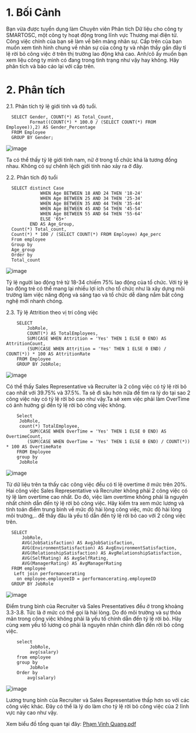 # 1. Bối Cảnh
Bạn vừa được tuyển dụng làm Chuyên viên Phân tích Dữ liệu cho công ty SMARTOSC, một công ty hoạt động trong lĩnh vực Thương mại điện tử.
Công việc chính của bạn sẽ làm về bên mảng nhân sự. Cấp trên của bạn muốn xem tình hình chung về nhân sự của công ty và nhận thấy gần đây 
tỉ lệ rời bỏ công việc ở trên thị trường lao động khá cao. Anh/cô ấy muốn bạn xem liệu công ty mình có đang trong tình trạng như vậy hay không. 
Hãy phân tích và báo cáo lại với cấp trên.
# 2. Phân tích
2.1. Phân tích tỷ lệ giới tính và độ tuổi.

      SELECT Gender, COUNT(*) AS Total_Count, 			
             Format((COUNT(*) * 100.0 / (SELECT COUNT(*) FROM Employee)),2) AS Gender_Percentage			
      FROM Employee			
      GROUP BY Gender;
  ![image](https://github.com/IamQuangg/HR_Analysis/assets/128073066/1359c2f3-f1c9-42f8-addd-ff0060c2140a)

Ta có thể thấy tỷ lệ giới tính nam, nữ ở trong tổ chức khá là tương đồng nhau. Không có sự chênh lệch giới tính nào xảy ra ở đây. 			

2.2. Phân tích độ tuổi

      SELECT distinct Case 		
                 WHEN Age BETWEEN 18 AND 24 THEN '18-24'		
                 WHEN Age BETWEEN 25 AND 34 THEN '25-34'		
                 WHEN Age BETWEEN 35 AND 44 THEN '35-44'		
                 WHEN Age BETWEEN 45 AND 54 THEN '45-54'		
                 WHEN Age BETWEEN 55 AND 64 THEN '55-64'		
                 ELSE '65+' 		
             END AS Age_Group,		
      Count(*) Total_count,		
      Count(*) * 100 / (SELECT COUNT(*) FROM Employee) Age_perc		
      From employee		
      Group by		
      Age_group		
      Order by 		
      Total_count		
    
![image](https://github.com/IamQuangg/HR_Analysis/assets/128073066/08df1a85-b652-4fea-b96a-1d6293da9f28)

Tỷ lệ người lao động trẻ từ 18-34 chiếm 75% lao động của tổ chức. Với tỷ lệ lao động trẻ có thể mang lại nhiều lợi ích cho tổ chức như 
là xây dựng môi trường làm việc năng động và sáng tạo và tổ chức dễ dàng nắm bắt công nghệ mới nhanh chóng.

2.3. Tỷ lệ Attrition theo vị trí công việc

        SELECT 			
            JobRole,			
            COUNT(*) AS TotalEmployees,			
            SUM(CASE WHEN Attrition = 'Yes' THEN 1 ELSE 0 END) AS AttritionCount,			
            (SUM(CASE WHEN Attrition = 'Yes' THEN 1 ELSE 0 END) / COUNT(*)) * 100 AS AttritionRate			
        FROM Employee			
        GROUP BY JobRole;

  ![image](https://github.com/IamQuangg/HR_Analysis/assets/128073066/2d187358-42a2-4969-9240-0757a4cb8624)

Có thể thấy Sales Representative và Recruiter là 2 công việc có tỷ lệ rời bỏ cao nhất với 39.75% và 37.5%. Ta sẽ đi sâu hơn nữa để tìm ra 
lý do tại sao 2 công việc này có tỷ lệ rời bỏ cao như vậy.Ta sẽ xem việc phải làm OverTime có ảnh hưởng gì đến tỷ lệ rời bỏ công việc không.

        Select
         JobRole,
         count(*) TotalEmployee,
             SUM(CASE WHEN OverTime = 'Yes' THEN 1 ELSE 0 END) AS OvertimeCount,
            (SUM(CASE WHEN OverTime = 'Yes' THEN 1 ELSE 0 END) / COUNT(*)) * 100 AS OvertimeRate
        FROM Employee
        group by
         JobRole	

![image](https://github.com/IamQuangg/HR_Analysis/assets/128073066/4f2f7d29-8133-4cac-b199-0981e26825fe)

Từ dữ liệu trên ta thấy các công việc đều có tỉ lệ overtime ở mức trên 20%. Hai công việc Sales Representative và Recruiter không phải 2 công việc
có tỷ lệ làm overtime cao nhất. Do đó, việc làm overtime không phải là nguyên nhất chính dẫn đến tỷ lệ rời bỏ công việc. Hãy kiểm tra xem mức lương 
và tính toán điểm trung bình về mức độ hài lòng công việc, mức độ hài lòng môi trường,.. để thấy đâu là yếu tố dẫn đến tỷ lệ rời bỏ cao với 2 
công việc trên.

      SELECT 
          JobRole,
          AVG(JobSatisfaction) AS AvgJobSatisfaction,
          AVG(EnvironmentSatisfaction) AS AvgEnvironmentSatisfaction,
          AVG(RelationshipSatisfaction) AS AvgRelationshipSatisfaction,
          AVG(SelfRating) AS AvgSelfRating,
          AVG(ManagerRating) AS AvgManagerRating
      FROM employee
       Left join performancerating
        on employee.employeeID = performancerating.employeeID
      GROUP BY JobRole

![image](https://github.com/IamQuangg/HR_Analysis/assets/128073066/334a9f1e-d3d3-4876-9c4e-c664c598bd66)

Điểm trung bình  của Recruiter và Sales Presentatives đều ở trong khoảng 3.3-3.8. Tức là ở mức có thể gọi là hài lòng. Do đó môi trường và sự thỏa mãn trong 
công việc không phải là yếu tố chính dẫn đến tỷ lệ rời bỏ. Hãy cùng xem yếu tố lương có phải là nguyên nhân chính đẫn đến rời bỏ công việc.

        select
             JobRole,
             avg(salary) 
        from employee
        group by
             JobRole
        Order by
            avg(salary) 

![image](https://github.com/IamQuangg/HR_Analysis/assets/128073066/33949153-b086-4246-88bb-467ab51eb899)

Lương trung bình của Recruiter và Sales Representative thấp hơn so với các công việc khác. Đây có thể là lý do làm cho tỷ lệ rời bỏ công việc của 2 lĩnh vực này cao như vậy.


Xem biểu đồ tổng quan tại đây: [Phạm Vinh Quang.pdf](https://github.com/IamQuangg/HR_Analysis/files/12611141/Ph.m.Vinh.Quang.pdf)











	
				


